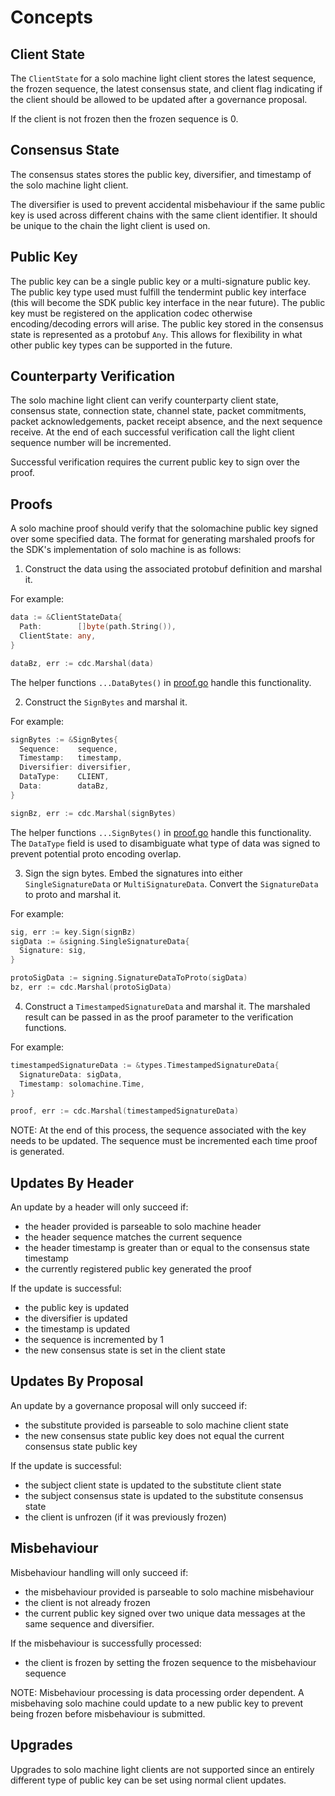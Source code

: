<!--
order: 1
-->

# Concepts

## Client State

The `ClientState` for a solo machine light client stores the latest sequence, the frozen sequence,
the latest consensus state, and client flag indicating if the client should be allowed to be updated
after a governance proposal. 

If the client is not frozen then the frozen sequence is 0. 

## Consensus State

The consensus states stores the public key, diversifier, and timestamp of the solo machine light client. 

The diversifier is used to prevent accidental misbehaviour if the same public key is used across
different chains with the same client identifier. It should be unique to the chain the light client
is used on. 

## Public Key

The public key can be a single public key or a multi-signature public key. The public key type used
must fulfill the tendermint public key interface (this will become the SDK public key interface in the
near future). The public key must be registered on the application codec otherwise encoding/decoding 
errors will arise. The public key stored in the consensus state is represented as a protobuf `Any`. 
This allows for flexibility in what other public key types can be supported in the future. 
 
## Counterparty Verification

The solo machine light client can verify counterparty client state, consensus state, connection state,
channel state, packet commitments, packet acknowledgements, packet receipt absence, 
and the next sequence receive. At the end of each successful verification call the light
client sequence number will be incremented. 

Successful verification requires the current public key to sign over the proof.

## Proofs

A solo machine proof should verify that the solomachine public key signed
over some specified data. The format for generating marshaled proofs for
the SDK's implementation of solo machine is as follows:

1. Construct the data using the associated protobuf definition and marshal it.

For example:

```go
data := &ClientStateData{
  Path:        []byte(path.String()),
  ClientState: any,
}

dataBz, err := cdc.Marshal(data)
```

The helper functions `...DataBytes()` in [proof.go](../types/proof.go) handle this
functionality. 

2. Construct the `SignBytes` and marshal it.

For example:

```go
signBytes := &SignBytes{
  Sequence:    sequence,
  Timestamp:   timestamp,
  Diversifier: diversifier,
  DataType:    CLIENT,
  Data:        dataBz,
}

signBz, err := cdc.Marshal(signBytes)
```

The helper functions `...SignBytes()` in [proof.go](../types/proof.go) handle this functionality.
The `DataType` field is used to disambiguate what type of data was signed to prevent potential 
proto encoding overlap.

3. Sign the sign bytes. Embed the signatures into either `SingleSignatureData` or `MultiSignatureData`.
Convert the `SignatureData` to proto and marshal it.

For example:

```go
sig, err := key.Sign(signBz)
sigData := &signing.SingleSignatureData{
  Signature: sig,
}

protoSigData := signing.SignatureDataToProto(sigData)
bz, err := cdc.Marshal(protoSigData)
```

4. Construct a `TimestampedSignatureData` and marshal it. The marshaled result can be passed in 
as the proof parameter to the verification functions.

For example:

```go
timestampedSignatureData := &types.TimestampedSignatureData{
  SignatureData: sigData,
  Timestamp: solomachine.Time,
}

proof, err := cdc.Marshal(timestampedSignatureData)
```

NOTE: At the end of this process, the sequence associated with the key needs to be updated. 
The sequence must be incremented each time proof is generated. 

## Updates By Header

An update by a header will only succeed if:

- the header provided is parseable to solo machine header
- the header sequence matches the current sequence
- the header timestamp is greater than or equal to the consensus state timestamp
- the currently registered public key generated the proof

If the update is successful:

- the public key is updated
- the diversifier is updated
- the timestamp is updated
- the sequence is incremented by 1
- the new consensus state is set in the client state 

## Updates By Proposal

An update by a governance proposal will only succeed if:

- the substitute provided is parseable to solo machine client state
- the new consensus state public key does not equal the current consensus state public key

If the update is successful:

- the subject client state is updated to the substitute client state
- the subject consensus state is updated to the substitute consensus state
- the client is unfrozen (if it was previously frozen)

## Misbehaviour

Misbehaviour handling will only succeed if:

- the misbehaviour provided is parseable to solo machine misbehaviour
- the client is not already frozen
- the current public key signed over two unique data messages at the same sequence and diversifier. 

If the misbehaviour is successfully processed:

- the client is frozen by setting the frozen sequence to the misbehaviour sequence

NOTE: Misbehaviour processing is data processing order dependent. A misbehaving solo machine
could update to a new public key to prevent being frozen before misbehaviour is submitted. 

## Upgrades

Upgrades to solo machine light clients are not supported since an entirely different type of 
public key can be set using normal client updates.
